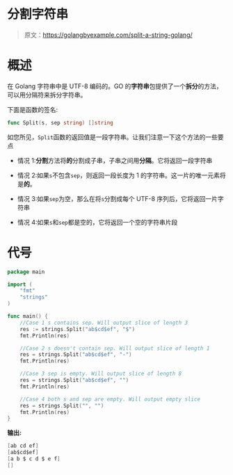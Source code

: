 # 分割字符串

> 原文：<https://golangbyexample.com/split-a-string-golang/>

# **概述**

在 Golang 字符串中是 UTF-8 编码的。GO 的**字符串**包提供了一个**拆分**的方法，可以用分隔符来拆分字符串。

下面是函数的签名:

```go
func Split(s, sep string) []string
```

如您所见，`Split`函数的返回值是一段字符串。让我们注意一下这个方法的一些要点

*   情况 1:**分割**方法将**的**分割成子串，子串之间用**分隔**。它将返回一段字符串

*   情况 2:如果`s`不包含`sep`，则返回一段长度为 1 的字符串。这一片的唯一元素将是**的**。

*   情况 3:如果`sep`为空，那么在将`s`分割成每个 UTF-8 序列后，它将返回一片字符串

*   情况 4:如果`s`和`sep`都是空的，它将返回一个空的字符串片段

# **代号**

```go
package main

import (
    "fmt"
    "strings"
)

func main() {
    //Case 1 s contains sep. Will output slice of length 3
    res := strings.Split("ab$cd$ef", "$")
    fmt.Println(res)

    //Case 2 s doesn't contain sep. Will output slice of length 1
    res = strings.Split("ab$cd$ef", "-")
    fmt.Println(res)

    //Case 3 sep is empty. Will output slice of length 8
    res = strings.Split("ab$cd$ef", "")
    fmt.Println(res)

    //Case 4 both s and sep are empty. Will output empty slice
    res = strings.Split("", "")
    fmt.Println(res)
}
```

**输出:**

```go
[ab cd ef]
[ab$cd$ef]
[a b $ c d $ e f]
[]
```